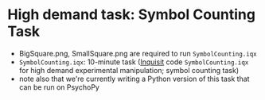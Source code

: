 # High demand task: Symbol Counting Task

* BigSquare.png, SmallSquare.png are required to run `SymbolCounting.iqx`
*  `SymbolCounting.iqx`: 10-minute task ([Inquisit](https://www.millisecond.com/) code `SymbolCounting.iqx` for high demand experimental manipulation; symbol counting task)
* note also that we're currently writing a Python version of this task that can be run on PsychoPy

